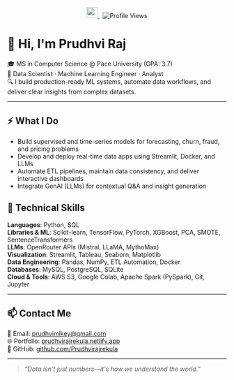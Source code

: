 <div align="center">
  <a href="https://www.linkedin.com/in/prudhvi-raj-rekula-991228211/" target="_blank">
    <img src="https://img.shields.io/badge/LinkedIn-Prudhvi%20Raj%20Rekula-0077B5?style=for-the-badge&logo=linkedin&logoColor=white" height="25" />
  </a>
  &nbsp;
  <img src="https://visitor-badge.laobi.icu/badge?page_id=Prudhvirajrekula.Prudhvirajrekula&left_text=Visitors" alt="Profile Views" />
</div>

# 👋 Hi, I'm Prudhvi Raj

🎓 MS in Computer Science @ Pace University (GPA: 3.7)  
🧠 Data Scientist · Machine Learning Engineer · Analyst  
🔍 I build production-ready ML systems, automate data workflows, and deliver clear insights from complex datasets.

---

## ⚡ What I Do

- Build supervised and time-series models for forecasting, churn, fraud, and pricing problems  
- Develop and deploy real-time data apps using Streamlit, Docker, and LLMs  
- Automate ETL pipelines, maintain data consistency, and deliver interactive dashboards  
- Integrate GenAI (LLMs) for contextual Q&A and insight generation

## 🧰 Technical Skills

**Languages**: Python, SQL  
**Libraries & ML**: Scikit-learn, TensorFlow, PyTorch, XGBoost, PCA, SMOTE, SentenceTransformers  
**LLMs**: OpenRouter APIs (Mistral, LLaMA, MythoMax)  
**Visualization**: Streamlit, Tableau, Seaborn, Matplotlib  
**Data Engineering**: Pandas, NumPy, ETL Automation, Docker  
**Databases**: MySQL, PostgreSQL, SQLite  
**Cloud & Tools**: AWS S3, Google Colab, Apache Spark (PySpark), Git, Jupyter

---

## 📫 Contact Me

📧 Email: [prudhvimikey@gmail.com](mailto:prudhvimikey@gmail.com)  
🌐 Portfolio: [prudhvirajrekula.netlify.app](https://prudhvirajrekula.netlify.app/)  
🐙 GitHub: [github.com/Prudhvirajrekula](https://github.com/Prudhvirajrekula)

---

> _“Data isn't just numbers—it's how we understand the world.”_

